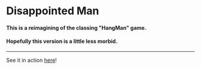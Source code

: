 # Disappointed Man

#### This is a reimagining of the classing "HangMan" game. 
#### Hopefully this version is a little less morbid.

---

See it in action [here](http://disappointedman.kissr.com/)!